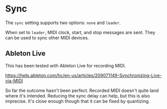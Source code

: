# Sync

The `sync` setting supports two options: `none` and `leader`.

When set to `leader`, MIDI clock, start, and stop messages are sent. They can be
used to sync other MIDI devices.

## Ableton Live

This has been tested with Ableton Live for recording MIDI.

https://help.ableton.com/hc/en-us/articles/209071149-Synchronizing-Live-via-MIDI

So far the outcome hasn't been perfect. Recorded MIDI doesn't quite land where
it's intended. Reducing the sync delay can help, but this is also imprecise.
It's close enough though that it can be fixed by quantizing.
